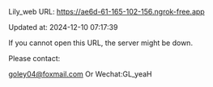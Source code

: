 Lily_web URL: https://ae6d-61-165-102-156.ngrok-free.app

Updated at: 2024-12-10 07:17:39

If you cannot open this URL, the server might be down.

Please contact: 

goley04@foxmail.com Or Wechat:GL_yeaH